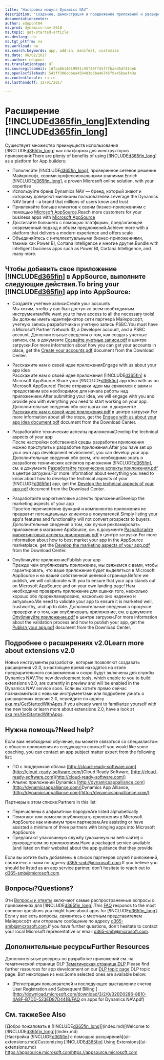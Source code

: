 ```yaml
---
title: "Настройка модуля Dynamics NAV"
description: "Создание, демонстрация и продвижение приложений и расширений для Dynamics NAV."
documentationcenter: 
author: edupont04
ms.prod: dynamics-nav-2018
ms.topic: get-started-article
ms.devlang: na
ms.tgt_pltfrm: na
ms.workload: na
ms.search.keywords: app, add-in, manifest, customize
ms.date: 06/02/2017
ms.author: edupont
ms.translationtype: HT
ms.sourcegitcommit: 1dfba8b14019991c95f40ffd5f7fbaed5df414eb
ms.openlocfilehash: 543ff306cbbea459483e3ba46745f9a45baef43a
ms.contentlocale: ru-ru
ms.lasthandoff: 12/01/2017

---
```

# <a name="extending-included365finlongincludesd365finlongmdmd"></a><span data-ttu-id="7f4ba-103">Расширение [!INCLUDE[d365fin_long](includes/d365fin_long_md.md)]</span><span class="sxs-lookup"><span data-stu-id="7f4ba-103">Extending [!INCLUDE[d365fin_long](includes/d365fin_long_md.md)]</span></span>
<span data-ttu-id="7f4ba-104">Существует множество преимуществ использования [!INCLUDE[d365fin_long](includes/d365fin_long_md.md)] как платформы для конструкторов приложений:</span><span class="sxs-lookup"><span data-stu-id="7f4ba-104">There are plenty of benefits of using [!INCLUDE[d365fin_long](includes/d365fin_long_md.md)] as a platform for App builders:</span></span>

* <span data-ttu-id="7f4ba-105">Пополняйте [!INCLUDE[d365fin_long](includes/d365fin_long_md.md)], проверенное сетевое решение Майкрософт, своими профессиональными знаниями.</span><span class="sxs-lookup"><span data-stu-id="7f4ba-105">Enrich [!INCLUDE[d365fin_long](includes/d365fin_long_md.md)], a proven Microsoft online solution, with your expertise</span></span>  
* <span data-ttu-id="7f4ba-106">Используйте бренд Dynamics NAV — бренд, который знают и которому доверяют миллионы пользователей.</span><span class="sxs-lookup"><span data-stu-id="7f4ba-106">Leverage the Dynamics NAV brand – a brand that millions of users know and trust</span></span>  
* <span data-ttu-id="7f4ba-107">Привлекайте больше клиентов к своим бизнес-приложениям с помощью [Microsoft AppSource](https://appsource.microsoft.com/).</span><span class="sxs-lookup"><span data-stu-id="7f4ba-107">Reach more customers for your business apps with [Microsoft AppSource](https://appsource.microsoft.com/)</span></span>  
* <span data-ttu-id="7f4ba-108">Достигайте большего с помощью платформы, предлагающей современный подход и объем предложений.</span><span class="sxs-lookup"><span data-stu-id="7f4ba-108">Achieve more with a platform that delivers a modern experience and offers scale</span></span>  
* <span data-ttu-id="7f4ba-109">Объединяйтесь с интеллектуальными бизнес-приложениями, такими как Power BI, Cortana Intelligence и многие другие.</span><span class="sxs-lookup"><span data-stu-id="7f4ba-109">Bundle with intelligent business apps such as Power BI, Cortana Intelligence, and many more.</span></span>  

## <a name="to-bring-your-included365finincludesd365finmdmd-app-into-appsource"></a><span data-ttu-id="7f4ba-110">Чтобы добавить свое приложение [!INCLUDE[d365fin](includes/d365fin_md.md)] в AppSource, выполните следующие действия.</span><span class="sxs-lookup"><span data-stu-id="7f4ba-110">To bring your [!INCLUDE[d365fin](includes/d365fin_md.md)] app into AppSource:</span></span>
+ <span data-ttu-id="7f4ba-111">Создайте учетные записи</span><span class="sxs-lookup"><span data-stu-id="7f4ba-111">Create your accounts</span></span>  
<span data-ttu-id="7f4ba-112">Мы хотим, чтобы у вас был доступ ко всем необходимым инструментам!</span><span class="sxs-lookup"><span data-stu-id="7f4ba-112">We want you to have access to all the necessary tools!</span></span> <span data-ttu-id="7f4ba-113">Вы должны иметь идентификатор сети партнера Майкрософт, учетную запись разработчика и учетную запись PSBC.</span><span class="sxs-lookup"><span data-stu-id="7f4ba-113">You must have a Microsoft Partner Network ID, a Developer account, and a PSBC account.</span></span>
<span data-ttu-id="7f4ba-114">Дополнительные сведения о том, как создать учетные записи, см. в документе [Создайте учетные записи.pdf](https://go.microsoft.com/fwlink/?linkid=841514) в центре загрузки.</span><span class="sxs-lookup"><span data-stu-id="7f4ba-114">For more information about how you can get your accounts in place, get the [Create your accounts.pdf](https://go.microsoft.com/fwlink/?linkid=841514) document from the Download Center.</span></span>

+ <span data-ttu-id="7f4ba-115">Расскажите нам о своей идее приложения</span><span class="sxs-lookup"><span data-stu-id="7f4ba-115">Engage with us about your app idea</span></span>  
<span data-ttu-id="7f4ba-116">Расскажите нам о своей идее приложения [!INCLUDE[d365fin](includes/d365fin_md.md)] в Microsoft AppSource.</span><span class="sxs-lookup"><span data-stu-id="7f4ba-116">Share your [!INCLUDE[d365fin](includes/d365fin_md.md)] app idea with us on Microsoft AppSource!</span></span> <span data-ttu-id="7f4ba-117">После отправки идеи мы свяжемся с вами и предоставим все необходимое для начала работы над приложением.</span><span class="sxs-lookup"><span data-stu-id="7f4ba-117">After submitting your idea, we will engage with you and provide you with everything you need to start working on your app.</span></span>
<span data-ttu-id="7f4ba-118">Дополнительные сведения обо все шагах см. в документе [Расскажите нам о своей идее приложения.pdf](https://go.microsoft.com/fwlink/?linkid=841515) в центре загрузки.</span><span class="sxs-lookup"><span data-stu-id="7f4ba-118">For more information about all the steps, get the [Engage with us about your app idea document.pdf](https://go.microsoft.com/fwlink/?linkid=841515) document from the Download Center.</span></span>

+ <span data-ttu-id="7f4ba-119">Разработайте технические аспекты приложения</span><span class="sxs-lookup"><span data-stu-id="7f4ba-119">Develop the technical aspects of your app</span></span>    
<span data-ttu-id="7f4ba-120">После настройки собственной среды разработки приложения можно приступить к разработке приложения.</span><span class="sxs-lookup"><span data-stu-id="7f4ba-120">After you have set up your own app development environment, you can develop your app.</span></span>
<span data-ttu-id="7f4ba-121">Дополнительные сведения обо всем, что необходимо знать о разработке технических аспектов приложения [!INCLUDE[d365fin](includes/d365fin_md.md)], см. в документе [Разработайте технические аспекты приложения.pdf](https://go.microsoft.com/fwlink/?linkid=841516) в центре загрузки.</span><span class="sxs-lookup"><span data-stu-id="7f4ba-121">For more information about everything you need to know about how to develop the technical aspects of your [!INCLUDE[d365fin](includes/d365fin_md.md)] app, get the [Develop the technical aspects of your app.pdf](https://go.microsoft.com/fwlink/?linkid=841516) document from the Download Center.</span></span>

+ <span data-ttu-id="7f4ba-122">Разработайте маркетинговые аспекты приложения</span><span class="sxs-lookup"><span data-stu-id="7f4ba-122">Develop the marketing aspects of your app</span></span>  
<span data-ttu-id="7f4ba-123">Простое перечисление функций и компонентов приложения не превратит потенциальных клиентов в покупателей.</span><span class="sxs-lookup"><span data-stu-id="7f4ba-123">Simply listing your app's features and functionality will not convert prospects to buyers.</span></span> <span data-ttu-id="7f4ba-124">Дополнительные сведения о том, как лучше рекламировать приложение в магазине AppSource, см. в документе [Разработайте маркетинговые аспекты приложения.pdf](https://go.microsoft.com/fwlink/?linkid=841518) в центре загрузки.</span><span class="sxs-lookup"><span data-stu-id="7f4ba-124">For more information about how to best market your app in the AppSource marketplace, get the [Develop the marketing aspects of your app.pdf](https://go.microsoft.com/fwlink/?linkid=841518) from the Download Center.</span></span>

+ <span data-ttu-id="7f4ba-125">Опубликуйте приложение</span><span class="sxs-lookup"><span data-stu-id="7f4ba-125">Publish your app</span></span>  
<span data-ttu-id="7f4ba-126">Прежде чем опубликовать приложение, мы свяжемся с вами, чтобы гарантировать, что ваше приложение будет выделяться в Microsoft AppSource и на вашей собственной целевой странице.</span><span class="sxs-lookup"><span data-stu-id="7f4ba-126">Before we publish, we will collaborate with you to ensure that your app stands out on Microsoft AppSource and on your own landing page!</span></span> <span data-ttu-id="7f4ba-127">Нам необходимо проверить приложение для оценки того, насколько хорошо обо прорекламировано, насколько оно надежно и актуально.</span><span class="sxs-lookup"><span data-stu-id="7f4ba-127">We need to validate your app to ensure it is marketed well, trustworthy, and up to date.</span></span>
<span data-ttu-id="7f4ba-128">Дополнительные сведения о процессе проверки и о том, как опубликовать приложение, см. в документе [Опубликуйте приложение.pdf](https://go.microsoft.com/fwlink/?linkid=841517) в центре загрузки.</span><span class="sxs-lookup"><span data-stu-id="7f4ba-128">For more information about the validation process and how to publish your app, get the [Publish your app.pdf](https://go.microsoft.com/fwlink/?linkid=841517) document from the Download Center.</span></span>

## <a name="learn-more-about-extensions-v20"></a><span data-ttu-id="7f4ba-129">Подробнее о расширениях v2.0</span><span class="sxs-lookup"><span data-stu-id="7f4ba-129">Learn more about extensions v2.0</span></span>
<span data-ttu-id="7f4ba-130">Новые инструменты разработки, которые позволяют создавать расширения v2.0, в настоящее время находятся на этапе предварительного ознакомления и скоро будут включены для службы Dynamics NAV.</span><span class="sxs-lookup"><span data-stu-id="7f4ba-130">The new development tools, which enable to you to build extensions v2.0, are currently in preview and will be enabled in the Dynamics NAV service soon.</span></span> <span data-ttu-id="7f4ba-131">Если вы хотите прямо сейчас познакомиться с новыми инструментами или подробнее узнать о расширениях версии 2.0, перейдите по адресу [aka.ms/GetStartedWithApps](http://aka.ms/GetStartedWithApps).</span><span class="sxs-lookup"><span data-stu-id="7f4ba-131">If you already want to familiarize yourself with the new tools or learn more about extensions 2.0, have a look at [aka.ms/GetStartedWithApps](http://aka.ms/GetStartedWithApps).</span></span>  

## <a name="need-help"></a><span data-ttu-id="7f4ba-132">Нужна помощь?</span><span class="sxs-lookup"><span data-stu-id="7f4ba-132">Need help?</span></span>
<span data-ttu-id="7f4ba-133">Если вам необходимо обучение, вы можете связаться со специалистом в области приложения из следующего списка:</span><span class="sxs-lookup"><span data-stu-id="7f4ba-133">If you would like some coaching, you can contact an app subject matter expert from the following list:</span></span>

* <span data-ttu-id="7f4ba-134">ПО с поддержкой облака [http://cloud-ready-software.com](http://cloud-ready-software.com/)</span><span class="sxs-lookup"><span data-stu-id="7f4ba-134">Cloud Ready Software, [http://cloud-ready-software.com](http://cloud-ready-software.com/)</span></span>  
* <span data-ttu-id="7f4ba-135">Альянс приложений Dynamics [http://dynamicsappalliance.com](http://dynamicsappalliance.com/)</span><span class="sxs-lookup"><span data-stu-id="7f4ba-135">Dynamics App Alliance, [http://dynamicsappalliance.com](http://dynamicsappalliance.com/)</span></span>

<span data-ttu-id="7f4ba-136">Партнеры в этом списке:</span><span class="sxs-lookup"><span data-stu-id="7f4ba-136">Partners in this list:</span></span>

* <span data-ttu-id="7f4ba-137">Перечислены в алфавитном порядке</span><span class="sxs-lookup"><span data-stu-id="7f4ba-137">Are listed alphabetically</span></span>  
* <span data-ttu-id="7f4ba-138">Помогают или помогли опубликовать приложения в Microsoft AppSource как минимум трем партнерам.</span><span class="sxs-lookup"><span data-stu-id="7f4ba-138">Are assisting or have assisted a minimum of three partners with bringing apps into Microsoft AppSource</span></span>  
* <span data-ttu-id="7f4ba-139">Предлагают упакованную службу (указанную на веб-сайте) с руководством по приложениям.</span><span class="sxs-lookup"><span data-stu-id="7f4ba-139">Have a packaged service available (and listed on their website) about the app guidance that they provide</span></span>  

<span data-ttu-id="7f4ba-140">Если вы хотите быть добавлены в список партнеров служб приложений, свяжитесь с нами по адресу [d365-smb@microsoft.com](mailto:d365-smb@microsoft.com).</span><span class="sxs-lookup"><span data-stu-id="7f4ba-140">If you believe you should be listed as an app service partner, don't hesitate to reach out to [d365-smb@microsoft.com](mailto:d365-smb@microsoft.com).</span></span>

## <a name="questions"></a><span data-ttu-id="7f4ba-141">Вопросы?</span><span class="sxs-lookup"><span data-stu-id="7f4ba-141">Questions?</span></span>
<span data-ttu-id="7f4ba-142">Эти [Вопросы и ответы](https://go.microsoft.com/fwlink/?linkid=841520) включают самые распространенные вопросы о приложениях для [!INCLUDE[d365fin_long](includes/d365fin_long_md.md)].</span><span class="sxs-lookup"><span data-stu-id="7f4ba-142">This [FAQ](https://go.microsoft.com/fwlink/?linkid=841520) responds to the most common questions you might have about apps for [!INCLUDE[d365fin_long](includes/d365fin_long_md.md)].</span></span> <span data-ttu-id="7f4ba-143">Если у вас есть вопросы, свяжитесь с местным представителем Майкрософт или отправьте сообщение по адресу [d365-smb@microsoft.com](mailto:d365-smb@microsoft.com).</span><span class="sxs-lookup"><span data-stu-id="7f4ba-143">If you have further questions, don't hesitate to contact your local Microsoft representative or email [d365-smb@microsoft.com](mailto:d365-smb@microsoft.com).</span></span>

## <a name="further-resources"></a><span data-ttu-id="7f4ba-144">Дополнительные ресурсы</span><span class="sxs-lookup"><span data-stu-id="7f4ba-144">Further Resources</span></span>
<span data-ttu-id="7f4ba-145">Дополнительные ресурсы по разработке приложений см. на тематической странице DLP [Тематическая страница DLP](https://mbspartner.microsoft.com/BFI/Topic/76).</span><span class="sxs-lookup"><span data-stu-id="7f4ba-145">Please find further resources for app development on our [DLP topic page](https://mbspartner.microsoft.com/BFI/Topic/76) DLP topic page.</span></span> <span data-ttu-id="7f4ba-146">Вот некоторые из них:</span><span class="sxs-lookup"><span data-stu-id="7f4ba-146">Some selected ones are available below:</span></span>
-   [<span data-ttu-id="7f4ba-147">Регистрация пользователей и последующее выставление счетов </span><span class="sxs-lookup"><span data-stu-id="7f4ba-147">User Registration and Subsequent Billing </span></span>](http://download.microsoft.com/download/3/2/0/320D0286-8810-4A8F-B7DD-523ED87D441B/FAQ on apps for Dynamics NAV.pdf)



## <a name="see-also"></a><span data-ttu-id="7f4ba-148">См. также</span><span class="sxs-lookup"><span data-stu-id="7f4ba-148">See Also</span></span>
<span data-ttu-id="7f4ba-149">[Добро пожаловать в [!INCLUDE[d365fin_long](includes/d365fin_long_md.md)]](index.md)</span><span class="sxs-lookup"><span data-stu-id="7f4ba-149">[Welcome to [!INCLUDE[d365fin_long](includes/d365fin_long_md.md)]](index.md)</span></span>  
<span data-ttu-id="7f4ba-150">[Настройка [!INCLUDE[d365fin](includes/d365fin_md.md)] с помощью расширений](ui-extensions.md)</span><span class="sxs-lookup"><span data-stu-id="7f4ba-150">[Customizing [!INCLUDE[d365fin](includes/d365fin_md.md)] Using Extensions](ui-extensions.md)</span></span>  
[<span data-ttu-id="7f4ba-151">https://appsource.microsoft.com</span><span class="sxs-lookup"><span data-stu-id="7f4ba-151">https://appsource.microsoft.com</span></span>](https://appsource.microsoft.com/en-us/marketplace/apps?product=dynamics-365-for-financials&page=1)

